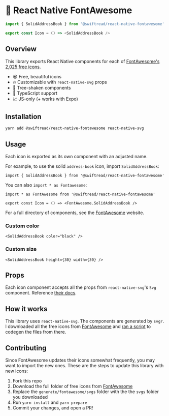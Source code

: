 # 🎨 React Native FontAwesome

```ts
import { SolidAddressBook } from '@swiftread/react-native-fontawesome'

export const Icon = () => <SolidAddressBook />
```

## Overview

This library exports React Native components for each of [FontAwesome's 2,025 free icons](https://fontawesome.com/search?o=r&m=free).

- 😎 Free, beautiful icons
- 🔥 Customizable with `react-native-svg` props
- 🌲 Tree-shaken components
- 🤖 TypeScript support
- 📈 JS-only (+ works with Expo)




## Installation

```sh
yarn add @swiftread/react-native-fontawesome react-native-svg
```

## Usage

Each icon is exported as its own component with an adjusted name.

For example, to use the solid `address-book` icon, import `SolidAddressBook`:

```tsx
import { SolidAddressBook } from '@swiftread/react-native-fontawesome'
```

You can also `import * as Fontawesome`:

```tsx
import * as FontAwesome from '@swiftread/react-native-fontawesome'

export const Icon = () => <FontAwesome.SolidAddressBook />
```

For a full directory of components, see the [FontAwesome](https://fontawesome.com/search?o=r&m=free) website.

### Custom color

```tsx
<SolidAddressBook color="black" />
```

### Custom size

```tsx
<SolidAddressBook height={30} width={30} />
```

## Props

Each icon component accepts all the props from `react-native-svg`'s `Svg` component. Reference [their docs](https://github.com/react-native-svg/react-native-svg#svg).

## How it works

This library uses `react-native-svg`. The components are generated by `svgr`. I downloaded all the free icons from [FontAwesome](https://fontawesome.com/download) and [ran a script](/generate/index.ts) to codegen the files from there.

## Contributing

Since FontAwesome updates their icons somewhat frequently, you may want to import the new ones. These are the steps to update this library with new icons:

1. Fork this repo
2. Download the full folder of free icons from [FontAwesome](https://fontawesome.com/download)
3. Replace the `generate/fontawesome/svgs` folder with the the `svgs` folder you downloaded
4. Run `yarn install` and `yarn prepare`
5. Commit your changes, and open a PR!
